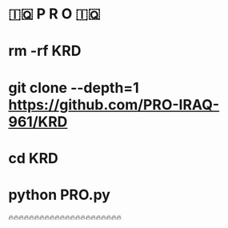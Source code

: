 # 🇮🇶 P R O 🇮🇶

# rm -rf KRD

# git clone --depth=1 https://github.com/PRO-IRAQ-961/KRD

# cd KRD

# python PRO.py

🔥🔥🔥🔥🔥🔥🔥🔥🔥🔥🔥🔥🔥🔥🔥🔥🔥🔥🔥🔥🔥🔥

